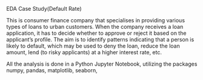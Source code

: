 EDA Case Study(Default Rate)


This is consumer finance company that specialises in providing various types of loans to urban customers. When the company receives a loan application, it has to decide whether to approve or reject it based on the applicant’s profile. 
The aim is to identify patterns indicating that a person is likely to default, which may be used to deny the loan, reduce the loan amount, lend (to risky applicants) at a higher interest rate, etc.

All the analysis is done in a Python Jupyter Notebook, utilizing the packages numpy, pandas, matplotlib, seaborn,


